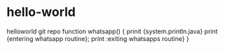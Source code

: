 # hello-world
helloworld git repo
function whatsapp()
{
prinit {system.println.java}
print {entering whatsapp routine};
print :exiting whatsapps routine}
}
